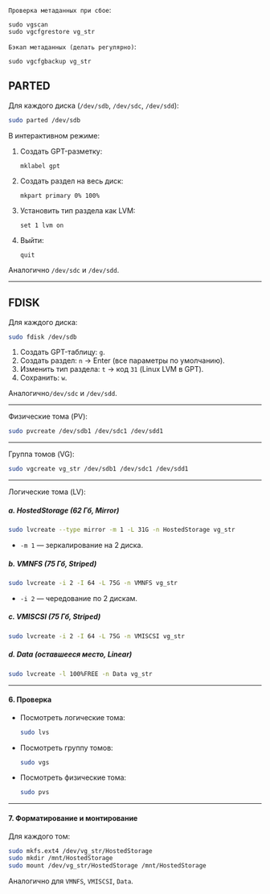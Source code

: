 `Проверка метаданных при сбое`:
```
sudo vgscan
sudo vgcfgrestore vg_str
```

`Бэкап метаданных (делать регулярно)`:
```
sudo vgcfgbackup vg_str
```



## PARTED

Для каждого диска (`/dev/sdb`, `/dev/sdc`, `/dev/sdd`):
```bash
sudo parted /dev/sdb
```
В интерактивном режиме:
1. Создать GPT-разметку:
   ```plaintext
   mklabel gpt
   ```
2. Создать раздел на весь диск:
   ```plaintext
   mkpart primary 0% 100%
   ```
3. Установить тип раздела как LVM:
   ```plaintext
   set 1 lvm on
   ```
4. Выйти:
   ```plaintext
   quit
   ```
Аналогично `/dev/sdc` и `/dev/sdd`.

---

## FDISK
Для каждого диска:
```bash
sudo fdisk /dev/sdb
```
1. Создать GPT-таблицу: `g`.
2. Создать раздел: `n` → Enter (все параметры по умолчанию).
3. Изменить тип раздела: `t` → код `31` (Linux LVM в GPT).
4. Сохранить: `w`.

Аналогично`/dev/sdc` и `/dev/sdd`.

---

Физические тома (PV):
```bash
sudo pvcreate /dev/sdb1 /dev/sdc1 /dev/sdd1
```

---

Группа томов (VG):
```bash
sudo vgcreate vg_str /dev/sdb1 /dev/sdc1 /dev/sdd1
```

---

Логические тома (LV):
##### a. **HostedStorage** (62 Гб, Mirror)
```bash
sudo lvcreate --type mirror -m 1 -L 31G -n HostedStorage vg_str
```
- `-m 1` — зеркалирование на 2 диска.

##### b. **VMNFS** (75 Гб, Striped)
```bash
sudo lvcreate -i 2 -I 64 -L 75G -n VMNFS vg_str
```
- `-i 2` — чередование по 2 дискам.

##### c. **VMISCSI** (75 Гб, Striped)
```bash
sudo lvcreate -i 2 -I 64 -L 75G -n VMISCSI vg_str
```

##### d. **Data** (оставшееся место, Linear)
```bash
sudo lvcreate -l 100%FREE -n Data vg_str
```

---

#### **6. Проверка**
- Посмотреть логические тома:
  ```bash
  sudo lvs
  ```
- Посмотреть группу томов:
  ```bash
  sudo vgs
  ```
- Посмотреть физические тома:
  ```bash
  sudo pvs
  ```

---

#### **7. Форматирование и монтирование**
Для каждого том:
```bash
sudo mkfs.ext4 /dev/vg_str/HostedStorage
sudo mkdir /mnt/HostedStorage
sudo mount /dev/vg_str/HostedStorage /mnt/HostedStorage
```
Аналогично для `VMNFS`, `VMISCSI`, `Data`.
